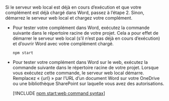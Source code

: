 Si le serveur web local est déjà en cours d’exécution et que votre complément est déjà chargé dans Word, passez à l’étape 2. Sinon, démarrez le serveur web local et chargez votre complément.

- Pour tester votre complément dans Word, exécutez la commande suivante dans le répertoire racine de votre projet. Cela a pour effet de démarrer le serveur web local (s’il n’est pas déjà en cours d’exécution) et d’ouvrir Word avec votre complément chargé.

    ```command&nbsp;line
    npm start
    ```

- Pour tester votre complément dans Word sur le web, exécutez la commande suivante dans le répertoire racine de votre projet. Lorsque vous exécutez cette commande, le serveur web local démarre. Remplacez « {url} » par l’URL d’un document Word sur votre OneDrive ou une bibliothèque SharePoint sur laquelle vous avez des autorisations.

    [!INCLUDE [npm start:web command syntax](../includes/start-web-sideload-instructions.md)]

